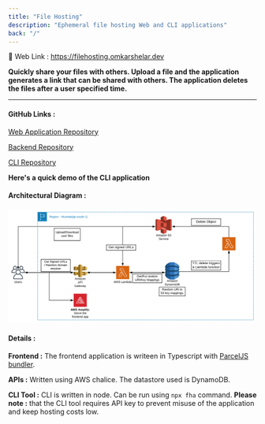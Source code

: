 ```yaml
---
title: "File Hosting"
description: "Ephemeral file hosting Web and CLI applications"
back: "/"
---
```

:link: Web Link : <a href="https://filehosting.omkarshelar.dev" target="_blank">https://filehosting.omkarshelar.dev</a>

**Quickly share your files with others. Upload a file and the application generates a link that can be shared with others. The application deletes the files after a user specified time.**

---

#### GitHub Links :
<i class="fa fa-github" aria-hidden="true"></i>
	[Web Application Repository](https://github.com/omkarshelar/file-hosting-frontend)

<i class="fa fa-github" aria-hidden="true"></i>
	[Backend Repository](https://github.com/omkarshelar/file-hosting-backend)
	
<i class="fa fa-github" aria-hidden="true"></i>
	[CLI Repository](https://github.com/omkarshelar/file-hosting-cli)


**Here's a quick demo of the CLI application**
<asciinema-player src="/assets/demo.cast" poster="npt:00:03" speed="1.5" rows="40" cols="120"></asciinema-player>

#### Architectural Diagram :
![File Hosting Architecture](/assets/File-Hosting-App.svg "File Hosting Architecture")

#### Details :
**Frontend :**
The frontend application is writeen in Typescript with [ParcelJS bundler](https://parceljs.org/).

**APIs :**
Written using AWS chalice. The datastore used is DynamoDB.

**CLI Tool :**
CLI is written in node. Can be run using `npx fha` command.
**Please note :** that the CLI tool requires API key to prevent misuse of the application and keep hosting costs low.

<script src="/assets/asciinema-player.js"></script>
